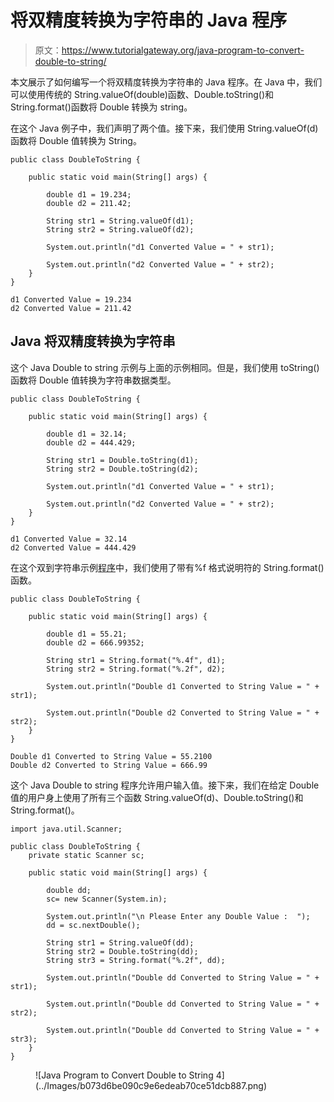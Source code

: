 # 将双精度转换为字符串的 Java 程序

> 原文：<https://www.tutorialgateway.org/java-program-to-convert-double-to-string/>

本文展示了如何编写一个将双精度转换为字符串的 Java 程序。在 Java 中，我们可以使用传统的 String.valueOf(double)函数、Double.toString()和 String.format()函数将 Double 转换为 string。

在这个 Java 例子中，我们声明了两个值。接下来，我们使用 String.valueOf(d)函数将 Double 值转换为 String。

```
public class DoubleToString {

	public static void main(String[] args) {

		double d1 = 19.234;
		double d2 = 211.42;

		String str1 = String.valueOf(d1);
		String str2 = String.valueOf(d2);

		System.out.println("d1 Converted Value = " + str1);

		System.out.println("d2 Converted Value = " + str2);
	}
}
```

```
d1 Converted Value = 19.234
d2 Converted Value = 211.42
```

## Java 将双精度转换为字符串

这个 Java Double to string 示例与上面的示例相同。但是，我们使用 toString()函数将 Double 值转换为字符串数据类型。

```
public class DoubleToString {

	public static void main(String[] args) {

		double d1 = 32.14;
		double d2 = 444.429;

		String str1 = Double.toString(d1);
		String str2 = Double.toString(d2);

		System.out.println("d1 Converted Value = " + str1);

		System.out.println("d2 Converted Value = " + str2);
	}
}
```

```
d1 Converted Value = 32.14
d2 Converted Value = 444.429
```

在这个双到字符串示例[程序](https://www.tutorialgateway.org/learn-java-programs/)中，我们使用了带有%f 格式说明符的 String.format()函数。

```
public class DoubleToString {

	public static void main(String[] args) {

		double d1 = 55.21;
		double d2 = 666.99352;

		String str1 = String.format("%.4f", d1);
		String str2 = String.format("%.2f", d2);

		System.out.println("Double d1 Converted to String Value = " + str1);

		System.out.println("Double d2 Converted to String Value = " + str2);
	}
}
```

```
Double d1 Converted to String Value = 55.2100
Double d2 Converted to String Value = 666.99
```

这个 Java Double to string 程序允许用户输入值。接下来，我们在给定 Double 值的用户身上使用了所有三个函数 String.valueOf(d)、Double.toString()和 String.format()。

```
import java.util.Scanner;

public class DoubleToString {
	private static Scanner sc;

	public static void main(String[] args) {

		double dd;
		sc= new Scanner(System.in);

		System.out.println("\n Please Enter any Double Value :  ");
		dd = sc.nextDouble();

		String str1 = String.valueOf(dd);
		String str2 = Double.toString(dd);
		String str3 = String.format("%.2f", dd);

		System.out.println("Double dd Converted to String Value = " + str1);

		System.out.println("Double dd Converted to String Value = " + str2);

		System.out.println("Double dd Converted to String Value = " + str3);
	}
}
```

<figure class="wp-block-image size-large">![Java Program to Convert Double to String 4](../Images/b073d6be090c9e6edeab70ce51dcb887.png)</figure>